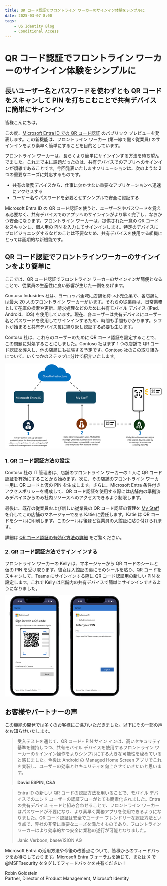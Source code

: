 ```yaml
---
title: QR コード認証でフロントライン ワーカーのサインイン体験をシンプルに
date: 2025-03-07 8:00
tags:
    - US Identity Blog
    - Conditional Access
---
```


# QR コード認証でフロントライン ワーカーのサインイン体験をシンプルに

## 長いユーザー名とパスワードを使わずとも QR コードをスキャンして PIN を打ちこむことで共有デバイスに簡単にサインイン

皆様こんにちは。

この度、[Microsoft Entra ID での QR コード認証](https://learn.microsoft.com/entra/identity/authentication/concept-authentication-qr-code) のパブリック プレビューを発表します。この新機能は、フロントライン ワーカー (第一線で働く従業員) のサインインをより素早く簡単にすることを目的としています。

フロントライン ワーカーは、長らくより簡単にサインインする方法を待ち望んでました。これまで主に課題だったのは、共有デバイスでのアプリへのサインインが煩雑であることです。今回発表いたしますソリューションは、次のような 2 つの重要なニーズに対応するものです。

- 共有の業務デバイスから、仕事に欠かせない重要なアプリケーションへ迅速にアクセスする
- ユーザー名やパスワードを必要とせずシンプルで安全に認証する

Microsoft Entra ID の QR コード認証を使うと、ユーザー名やパスワードを覚える必要なく、共有デバイスでのアプリへのサインインがより早く完了し、なおかつ安全になります。フロントライン ワーカーは、提供された一意の QR コードをスキャンし、個人用の PIN を入力してサインインします。特定のデバイスにプロビジョニングするなどのことは不要なため、共有デバイスを使用する組織にとっては画期的な新機能です。

## QR コード認証でフロントラインワーカーのサインインをより簡単に

ここでは、QR コード認証でフロントライン ワーカーのサインインが簡便となることで、従業員の生産性に良い影響が生じた一例をあげます。 

Contoso Industries 社は、ヨーロッパ全域に店舗を持つ小売企業で、各店舗には最大 20 人のフロントライン ワーカーがいます。それらの従業員は、日常業務として在庫の検索や更新、請求処理などのために共有モバイル デバイス (iPad、Android、iOS) を使用しています。現在、各ユーザーは共有デバイスにユーザー名とパスワードを使用してサインインするため、時間も手間もかかります。シフトが始まると共有デバイス毎に繰り返し認証する必要も生じます。 

Contoso 社は、これらのユーザーのために QR コード認証を設定することで、この問題に対処することにしました。Contoso 社はまず 1 つの店舗で QR コード認証を導入し、他の店舗にも拡張する予定です。Contoso 社のこの取り組みについて、いくつかのステップに分けて紹介いたします。

![図 1: QR コード認証のプロビジョニングとサインイン プロセス](./simplify-frontline-workers-sign-in-experience-with-qr-code-authentication/pic1.png)

### 1. QR コード認証方法の設定

Contoso 社の IT 管理者は、店舗のフロントライン ワーカーの 1 人に QR コード認証を有効にすることから始めます。次に、その店舗のフロントライン ワーカー用に QR コードと仮の PIN を生成します。さらに、Microsoft Entra 条件付きアクセスポリシーを構成して、QR コード認証を使用する際には店舗内の準拠済みデバイスからのみ社内リソースへのアクセスできるよう制限します。 

最後に、既存の従業員および新しい従業員の QR コード認証の管理を [My Staff](https://learn.microsoft.com/entra/identity/role-based-access-control/my-staff-configure) を介してこの店舗のマネージャーである Katie に委任します。Katie は QR コードをシールに印刷します。このシールは後ほど従業員の入館証に貼り付けられます。 

詳細は [QR コード認証の有効化方法の詳細](https://learn.microsoft.com/en-us/entra/identity/authentication/how-to-authentication-qr-code) をご覧ください。 

### 2. QR コード認証方法でサイン インする

フロントライン ワーカーの Kelly は、マネージャーから QR コードのシールと仮の PIN を受け取ります。彼女は入館証の裏にそのシールを貼り、QR コードをスキャンして、Teams にサインインする際に QR コード認証用の新しい PIN を設定します。これで Kelly は店舗内の共有デバイスで簡単にサインインできるようになりました。 

![図 2: 共有デバイス上のカメラを使用して QR コードをスキャンして Teams にサインイン](./simplify-frontline-workers-sign-in-experience-with-qr-code-authentication/pic2.png)


## お客様やパートナーの声

この機能の開発では多くのお客様にご協力いただきました。以下にその一部の声をお知らせいたします。 

> 受入テストを通じて、QR コード+ PIN サイン インは、高いセキュリティ基準を維持しつつ、共有モバイル デバイスを使用するフロントライン ワーカーのサインイン操作をよりシンプルにする大きな可能性を秘めていると感じました。今後は Android の Managed Home Screen アプリでこれを実装し、ユーザーの効率とセキュリティを向上させていきたいと思います。
>
> **David ESPIN, C&A**

> Entra ID の新しい QR コードの認証方法を用いることで、モバイル デバイスでのエンド ユーザーの認証フローがとても簡素化されました。Entra の共有デバイス モードと組み合わせることで、フロントライン ワーカーはパスワードが不要になり、より素早く業務アプリを使用できるようになりました。QR コード認証は安全でユーザー フレンドリーな認証方法という点で、弊社の非常に重要なニーズを満たすものであり、フロントライン ワーカーはより効率的かつ安全に業務の遂行が可能となりました。
> 
> Janic Verboon, baseVISION AG

Microsoft Entra の活用方法や今後の改善点について、皆様からのフィードバックをお待ちしております。Microsoft Entra フォーラムを通じて、または X で @MSFTsecurity をタグしてフィードバックを共有ください！

Robin Goldstein  
Partner, Director of Product Management, Microsoft Identity